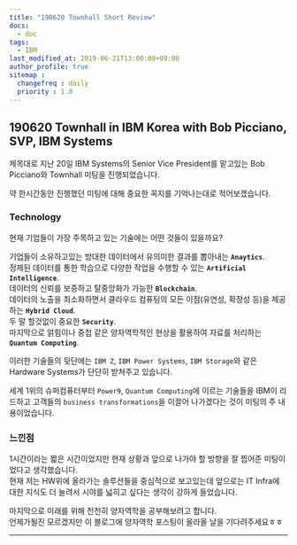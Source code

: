 ```yaml
---
title: "190620 Townhall Short Review"
docs: 
  - doc
tags:
  - IBM
last_modified_at: 2019-06-21T13:00:00+09:00
author_profile: true
sitemap :
  changefreq : daily
  priority : 1.0
---
```


## 190620 Townhall in IBM Korea with Bob Picciano, SVP, IBM Systems
제목대로 지난 20일 IBM Systems의 Senior Vice President를 맡고있는 Bob Picciano와 Townhall 미팅을 진행되었습니다.  

약 한시간동안 진행했던 미팅에 대해 중요한 꼭지를 기억나는대로 적어보겠습니다.  

### Technology
현재 기업들이 가장 주목하고 있는 기술에는 어떤 것들이 있을까요?  

기업들이 소유하고있는 방대한 데이터에서 유의미한 결과를 뽑아내는 **`Anaytics`**.  
정제된 데이터를 통한 학습으로 다양한 작업을 수행할 수 있는 **`Artificial Intelligence`**.  
데이터의 신뢰를 보증하고 탈중앙화가 가능한 **`Blockchain`**.  
데이터의 노출을 최소화하면서 클라우드 컴퓨팅의 모든 이점(유연성, 확장성 등)을 제공하는 **`Hybrid Cloud`**.  
두 말 할것없이 중요한 **`Security`**.  
마지막으로 얽힘이나 중첩 같은 양자역학적인 현상을 활용하여 자료를 처리하는 **`Quantum Computing`**.  

이러한 기술들의 뒷단에는 `IBM Z`, `IBM Power Systems`, `IBM Storage`와 같은 Hardware Systems가 단단히 받쳐주고 있습니다.  

세계 1위의 슈퍼컴퓨터부터 `Power9`, `Quantum Computing`에 이르는 기술들을 IBM이 리드하고 고객들의 `business transformations`을 이끌어 나가겠다는 것이 미팅의 주 내용이었습니다.  

### 느낀점
1시간이라는 짧은 시간이었지만 현재 상황과 앞으로 나가야 할 방향을 잘 찝어준 미팅이었다고 생각했습니다.  
현재 저는 HW위에 올라가는 솔루션들을 중심적으로 보고있는데 앞으로는 IT Infra에 대한 지식도 더 늘려서 시야를 넓히고 싶다는 생각이 강하게 들었습니다.  

마지막으로 미래를 위해 천천히 양자역학을 공부해보려고 합니다.   
언제가될진 모르겠지만 이 블로그에 양자역학 포스팅이 올라올 날을 기다려주세요ㅎㅎ

----